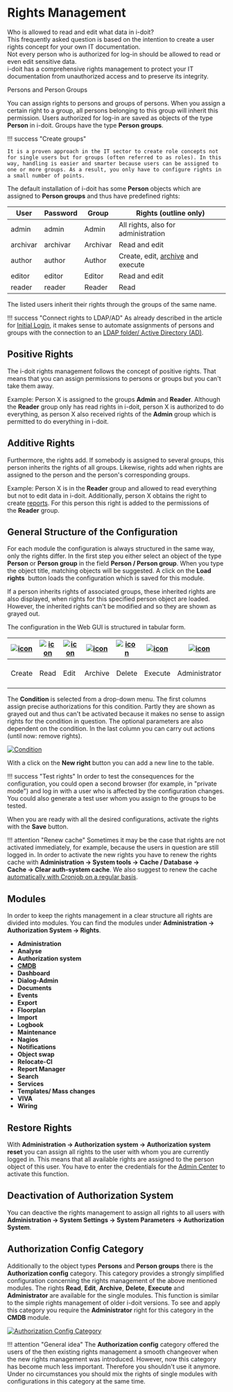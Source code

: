 # Rights Management

Who is allowed to read and edit what data in i-doit?  
This frequently asked question is based on the intention to create a user rights concept for your own IT documentation.  
Not every person who is authorized for log-in should be allowed to read or even edit sensitive data.  
i-doit has a comprehensive rights management to protect your IT documentation from unauthorized access and to preserve its integrity.

Persons and Person Groups

You can assign rights to persons and groups of persons. When you assign a certain right to a group, all persons belonging to this group will inherit this permission. Users authorized for log-in are saved as objects of the type **Person** in i-doit. Groups have the type **Person groups**.

!!! success "Create groups"

    It is a proven approach in the IT sector to create role concepts not for single users but for groups (often referred to as roles). In this way, handling is easier and smarter because users can be assigned to one or more groups. As a result, you only have to configure rights in a small number of points.

The default installation of i-doit has some **Person** objects which are assigned to **Person groups** and thus have predefined rights:

| User     | Password | Group    | Rights (outline only)                                                             |
| -------- | -------- | -------- | --------------------------------------------------------------------------------- |
| admin    | admin    | Admin    | All rights, also for administration                                               |
| archivar | archivar | Archivar | Read and edit                                                                     |
| author   | author   | Author   | Create, edit, [archive](../../basics/life-and-documentation-cycle.md) and execute |
| editor   | editor   | Editor   | Read and edit                                                                     |
| reader   | reader   | Reader   | Read                                                                              |

The listed users inherit their rights through the groups of the same name.

!!! success "Connect rights to LDAP/AD"
    As already described in the article for [Initial Login](../../basics/initial-login.md), it makes sense to automate assignments of persons and groups with the connection to an [LDAP folder/ Active Directory (AD)](../../user-authentication-and-management/ldap-directory/index.md).

Positive Rights
---------------

The i-doit rights management follows the concept of positive rights. That means that you can assign permissions to persons or groups but you can't take them away.

Example: Person X is assigned to the groups **Admin** and **Reader**. Although the **Reader** group only has read rights in i-doit, person X is authorized to do everything, as person X also received rights of the **Admin** group which is permitted to do everything in i-doit.

Additive Rights
---------------

Furthermore, the rights add. If somebody is assigned to several groups, this person inherits the rights of all groups. Likewise, rights add when rights are assigned to the person and the person's corresponding groups.

Example: Person X is in the **Reader** group and allowed to read everything but not to edit data in i-doit. Additionally, person X obtains the right to create [reports](../../evaluation/report-manager.md). For this person this right is added to the permissions of the **Reader** group.

General Structure of the Configuration
--------------------------------------

For each module the configuration is always structured in the same way, only the rights differ. In the first step you either select an object of the type **Person** or **Person group** in the field **Person / Person group**. When you type the object title, matching objects will be suggested. A click on the **Load rights**  button loads the configuration which is saved for this module.

If a person inherits rights of associated groups, these inherited rights are also displayed, when rights for this specified person object are loaded. However, the inherited rights can't be modified and so they are shown as grayed out.

The configuration in the Web GUI is structured in tabular form.

| [![icon](../../assets/images/en/efficient-documentation/rights-management/1-rm.png)](../../assets/images/en/efficient-documentation/rights-management/1-rm.png) | [![icon](../../assets/images/en/efficient-documentation/rights-management/2-rm.png)](../../assets/images/en/efficient-documentation/rights-management/2-rm.png) | [![icon](../../assets/images/en/efficient-documentation/rights-management/3-rm.png)](../../assets/images/en/efficient-documentation/rights-management/3-rm.png) | [![icon](../../assets/images/en/efficient-documentation/rights-management/4-rm.png)](../../assets/images/en/efficient-documentation/rights-management/4-rm.png) | [![icon](../../assets/images/en/efficient-documentation/rights-management/5-rm.png)](../../assets/images/en/efficient-documentation/rights-management/5-rm.png) | [![icon](../../assets/images/en/efficient-documentation/rights-management/6-rm.png)](../../assets/images/en/efficient-documentation/rights-management/6-rm.png) | [![icon](../../assets/images/en/efficient-documentation/rights-management/7-rm.png)](../../assets/images/en/efficient-documentation/rights-management/7-rm.png) | Condition              | Parameter           | Action                                                                                                                                                                   |
| --------------------------------------------------------------------------------------------------------------------------------------------------------------- | --------------------------------------------------------------------------------------------------------------------------------------------------------------- | --------------------------------------------------------------------------------------------------------------------------------------------------------------- | --------------------------------------------------------------------------------------------------------------------------------------------------------------- | --------------------------------------------------------------------------------------------------------------------------------------------------------------- | --------------------------------------------------------------------------------------------------------------------------------------------------------------- | --------------------------------------------------------------------------------------------------------------------------------------------------------------- | ---------------------- | ------------------- | ------------------------------------------------------------------------------------------------------------------------------------------------------------------------ |
| Create                                                                                                                                                          | Read                                                                                                                                                            | Edit                                                                                                                                                            | Archive                                                                                                                                                         | Delete                                                                                                                                                          | Execute                                                                                                                                                         | Administrator                                                                                                                                                   | What area is involved? | Optional parameters | [![](../../assets/images/en/efficient-documentation/rights-management/8-rm.png)](../../assets/images/en/efficient-documentation/rights-management/8-rm.png) Remove right |

The **Condition** is selected from a drop-down menu. The first columns assign precise authorizations for this condition. Partly they are shown as grayed out and thus can't be activated because it makes no sense to assign rights for the condition in question. The optional parameters are also dependent on the condition. In the last column you can carry out actions (until now: remove rights).

[![Condition](../../assets/images/en/efficient-documentation/rights-management/9-rm.png)](../../assets/images/en/efficient-documentation/rights-management/9-rm.png)

With a click on the **New right** button you can add a new line to the table.

!!! success "Test rights"
    In order to test the consequences for the configuration, you could open a second browser (for example, in "private mode") and log in with a user who is affected by the configuration changes. You could also generate a test user whom you assign to the groups to be tested.

When you are ready with all the desired configurations, activate the rights with the **Save** button.

!!! attention "Renew cache"
    Sometimes it may be the case that rights are not activated immediately, for example, because the users in question are still logged in. In order to activate the new rights you have to renew the rights cache with **Administration → System tools → Cache / Database → Cache → Clear auth-system cache**. We also suggest to renew the cache [automatically with Cronjob on a regular basis](../../i-doit-add-ons/api/index.md).

Modules
-------

In order to keep the rights management in a clear structure all rights are divided into modules. You can find the modules under **Administration → Authorization System → Rights**.

*   **Administration**
*   **Analyse**
*   **Authorization system**
*   **[CMDB](./cmdb-right-management.md)**
*   **Dashboard**
*   **Dialog-Admin**
*   **Documents**
*   **Events**
*   **Export**
*   **Floorplan**
*   **Import**
*   **Logbook**
*   **Maintenance**
*   **Nagios**
*   **Notifications**
*   **Object swap**
*   **Relocate-CI**
*   **Report Manager**
*   **Search**
*   **Services**
*   **Templates/ Mass changes**
*   **VIVA**
*   **Wiring**

Restore Rights
--------------

With **Administration → Authorization system → Authorization system reset** you can assign all rights to the user with whom you are currently logged in. This means that all available rights are assigned to the person object of this user. You have to enter the credentials for the [Admin Center](../../system-administration/admin-center.md) to activate this function.

Deactivation of Authorization System
------------------------------------

You can deactive the rights management to assign all rights to all users with **Administration → System Settings → System Parameters** **→ Authorization System**.

Authorization Config Category
-----------------------------

Additionally to the object types **Persons** and **Person groups** there is the **Authorization config** category. This category provides a strongly simplified configuration concerning the rights management of the above mentioned modules. The rights **Read**, **Edit**, **Archive**, **Delete**, **Execute** and **Administrator** are available for the single modules. This function is similar to the simple rights management of older i-doit versions. To see and apply this category you require the **Administrator** right for this category in the **CMDB** module.

[![Authorization Config Category](../../assets/images/en/efficient-documentation/rights-management/10-rm.png)](../../assets/images/en/efficient-documentation/rights-management/10-rm.png)

!!! attention "General idea"
    The **Authorization config** category offered the users of the then existing rights management a smooth changeover when the new rights management was introduced. However, now this category has become much less important. Therefore you shouldn't use it anymore. Under no circumstances you should mix the rights of single modules with configurations in this category at the same time.
